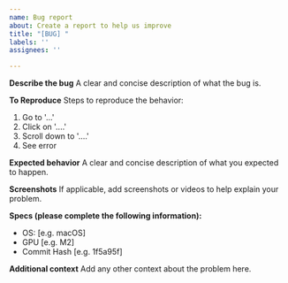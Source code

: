 ```yaml
---
name: Bug report
about: Create a report to help us improve
title: "[BUG] "
labels: ''
assignees: ''

---
```


**Describe the bug**
A clear and concise description of what the bug is.

**To Reproduce**
Steps to reproduce the behavior:
1. Go to '...'
2. Click on '....'
3. Scroll down to '....'
4. See error

**Expected behavior**
A clear and concise description of what you expected to happen.

**Screenshots**
If applicable, add screenshots or videos to help explain your problem.

**Specs (please complete the following information):**
 - OS: [e.g. macOS]
 - GPU [e.g. M2]
 - Commit Hash [e.g. 1f5a95f]

**Additional context**
Add any other context about the problem here.
